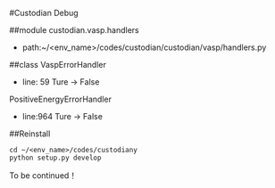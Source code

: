 #Custodian Debug

##module
custodian.vasp.handlers  
* path:~/\<env_name>/codes/custodian/custodian/vasp/handlers.py

##class
VaspErrorHandler

* line: 59 Ture → False

PositiveEnergyErrorHandler

* line:964 Ture → False

##Reinstall

```
cd ~/<env_name>/codes/custodiany
python setup.py develop
```

To be continued！
